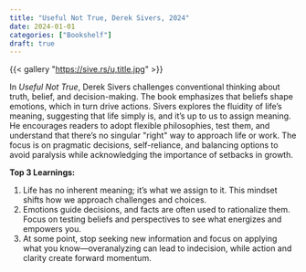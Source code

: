 ```yaml
---
title: "Useful Not True, Derek Sivers, 2024"
date: 2024-01-01
categories: ["Bookshelf"]
draft: true
---
```


{{< gallery "https://sive.rs/u,title.jpg" >}}

In _Useful Not True_, Derek Sivers challenges conventional thinking about truth, belief, and decision-making. The book emphasizes that beliefs shape emotions, which in turn drive actions. Sivers explores the fluidity of life’s meaning, suggesting that life simply is, and it’s up to us to assign meaning. He encourages readers to adopt flexible philosophies, test them, and understand that there’s no singular "right" way to approach life or work. The focus is on pragmatic decisions, self-reliance, and balancing options to avoid paralysis while acknowledging the importance of setbacks in growth.

**Top 3 Learnings:**

1. Life has no inherent meaning; it’s what we assign to it. This mindset shifts how we approach challenges and choices.
2. Emotions guide decisions, and facts are often used to rationalize them. Focus on testing beliefs and perspectives to see what energizes and empowers you.
3. At some point, stop seeking new information and focus on applying what you know—overanalyzing can lead to indecision, while action and clarity create forward momentum.
